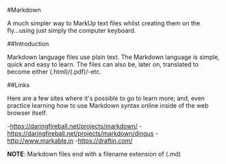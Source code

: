 #Markdown

A much simpler way to MarkUp text files whilst creating them on the fly...using just simply the computer keyboard. 

##Introduction

Markdown language files use plain text. The Markdown language is simple, quick and easy to learn. The files can also be, later on, translated to become either (.html)/(.pdf)/-etc.

##Links

Here are a few sites where it's possible to go to learn more; and, even practice learning how to use Markdown syntax online inside of the web browser itself.

-https://daringfireball.net/projects/markdown/
-https://daringfireball.net/projects/markdown/dingus
-http://www.markable.in
-https://draftin.com/

**NOTE**: Markdown files end with a filename extension of (.md)

